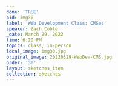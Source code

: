 ```yaml
---
done: 'TRUE'
pid: img30
label: 'Web Development Class: CMSes'
speaker: Zach Coble
_date: March 29, 2022
time: 6:20 PM
topics: class, in-person
local_image: img30.jpg
original_image: 20220329-WebDev-CMS.jpg
order: '30'
layout: sketches_item
collection: sketches
---
```

